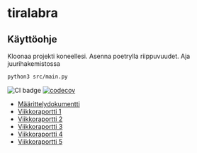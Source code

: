 # tiralabra

## Käyttöohje
Kloonaa projekti koneellesi. Asenna poetrylla riippuvuudet. Aja juurihakemistossa 
```bash
python3 src/main.py
```

![CI badge](https://github.com/nikitaessine/tiralabra/workflows/CI/badge.svg)
[![codecov](https://codecov.io/gh/nikitaessine/tiralabra/branch/main/graph/badge.svg?token=P9H0FWJAVN)](https://codecov.io/gh/nikitaessine/tiralabra)
- [Määrittelydokumentti](https://github.com/nikitaessine/tiralabra/blob/main/dokumentaatio/maarittelydokumentti.md)
- [Viikkoraportti 1](https://github.com/nikitaessine/tiralabra/blob/main/dokumentaatio/viikkoraportti1.md)
- [Viikkoraportti 2](https://github.com/nikitaessine/tiralabra/blob/main/dokumentaatio/viikkoraportti2.md)
- [Viikkoraportti 3](https://github.com/nikitaessine/tiralabra/blob/main/dokumentaatio/viikkoraportti3.md)
- [Viikkoraportti 4](https://github.com/nikitaessine/tiralabra/blob/main/dokumentaatio/viikkoraportti4.md)
- [Viikkoraportti 5](https://github.com/nikitaessine/tiralabra/blob/main/dokumentaatio/viikkoraportti5.md)


